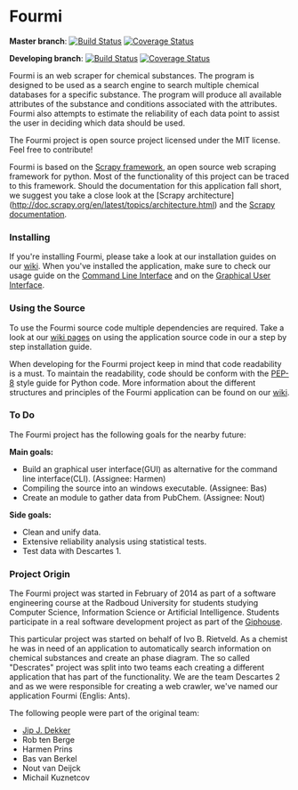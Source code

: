 # Fourmi

**Master branch**: [![Build Status](https://travis-ci.org/jjdekker/Fourmi.svg?branch=master)](https://travis-ci.org/jjdekker/Fourmi)  [![Coverage Status](https://img.shields.io/coveralls/jjdekker/Fourmi.svg)](https://coveralls.io/r/jjdekker/Fourmi?branch=master)

**Developing branch**: [![Build Status](https://travis-ci.org/jjdekker/Fourmi.svg?branch=develop)](https://travis-ci.org/jjdekker/Fourmi)  [![Coverage Status](https://img.shields.io/coveralls/jjdekker/Fourmi.svg)](https://coveralls.io/r/jjdekker/Fourmi?branch=develop)

Fourmi is an web scraper for chemical substances. The program is designed to be
used as a search engine to search multiple chemical databases for a specific
substance. The program will produce all available attributes of the substance
and conditions associated with the attributes. Fourmi also attempts to estimate
the reliability of each data point to assist the user in deciding which data
should be used.

The Fourmi project is open source project licensed under the MIT license. Feel
free to contribute!

Fourmi is based on the [Scrapy framework](http://scrapy.org/), an open source
web scraping framework for python. Most of the functionality of this project can
be traced to this framework. Should the documentation for this application fall
short, we suggest you take a close look at the [Scrapy architecture]
(http://doc.scrapy.org/en/latest/topics/architecture.html) and the [Scrapy
documentation](http://doc.scrapy.org/en/latest/index.html).

### Installing 

If you're installing Fourmi, please take a look at our installation guides
on our [wiki](https://github.com/jjdekker/Fourmi/wiki). When you've installed the application, make sure to check our
usage guide on the [Command Line Interface](https://github.com/jjdekker/Fourmi/wiki/CLI) and on the [Graphical User Interface](https://github.com/jjdekker/Fourmi/wiki/GUI).

### Using the Source

To use the Fourmi source code multiple dependencies are required. Take a look at
our [wiki pages](https://github.com/jjdekker/Fourmi/wiki) on using the application source code in our a step by step
installation guide.

When developing for the Fourmi project keep in mind that code readability is a
must. To maintain the readability, code should be conform with the
[PEP-8](http://legacy.python.org/dev/peps/pep-0008/) style guide for Python
code. More information about the different structures and principles of the
Fourmi application can be found on our [wiki](https://github.com/jjdekker/Fourmi/wiki).

### To Do

The Fourmi project has the following goals for the nearby future:

__Main goals:__

- Build an graphical user interface(GUI) as alternative for the command line
interface(CLI). (Assignee: Harmen)
- Compiling the source into an windows executable. (Assignee: Bas)
- Create an module to gather data from PubChem. (Assignee: Nout)

__Side goals:__

- Clean and unify data.
- Extensive reliability analysis using statistical tests.
- Test data with Descartes 1.

### Project Origin

The Fourmi project was started in February of 2014 as part of a software
engineering course at the Radboud University for students studying Computer
Science, Information Science or Artificial Intelligence. Students participate in
a real software development project as part of the
[Giphouse](http://www.giphouse.nl/).

This particular project was started on behalf of Ivo B. Rietveld. As a chemist
he was in need of an application to automatically search information on chemical
substances and create an phase diagram. The so called "Descrates" project was
split into two teams each creating a different application that has part of the
functionality. We are the team Descartes 2 and as we were responsible for
creating a web crawler, we've named our application Fourmi (Englis: Ants).

The following people were part of the original team:

- [Jip J. Dekker](http://jip.dekker.li)
- Rob ten Berge
- Harmen Prins
- Bas van Berkel
- Nout van Deijck
- Michail Kuznetcov